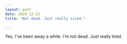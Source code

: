 ```yaml
---
layout: post
date: 2020-12-22
title: "Not dead. Just really tired."

---
```


Yes, I've been away a while. I'm not dead. Just really tired.
